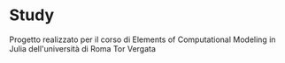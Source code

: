 # Study

Progetto realizzato per il corso di Elements of Computational Modeling in Julia dell'università di Roma Tor Vergata
